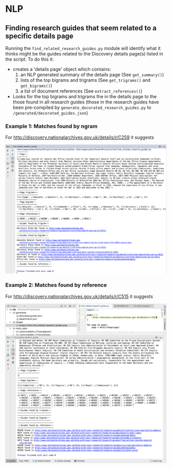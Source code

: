 # NLP

## Finding research guides that seem related to a specific details page

Running the `find_related_research_guides.py` module will identify what it thinks might be the guides related to the Discovery details page(s) listed in the script. To do this it:

* creates a 'details page' object which contains:
    1. an NLP generated summary of the details page (See `get_summary()`)
    2. lists of the top bigrams and trigrams (See `get_trigrams()` and `get_bigrams()`)
    3. a list of document references (See `extract_references()`)
* Looks for the top bigrams and trigrams the in the details page to the those found in all research guides (those in the research guides have been pre-compiled by `generate_decorated_research_guides.py` to `/generated/decorated_guides.json`)

### Example 1: Matches found by ngram

For http://discovery.nationalarchives.gov.uk/details/r/C259 it suggests

![Output from find_related_research_guides.py](images/output_from_find_related_research_guides.png)

### Example 2: Matches found by reference

For http://discovery.nationalarchives.gov.uk/details/r/C515 it suggests

![Output from find_related_research_guides.py](images/alt_output_from_find_related_research_guide.png)

